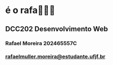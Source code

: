 # é o rafa👋👋👋

## DCC202 Desenvolvimento Web

### Rafael Moreira 202465557C
### [rafaelmuller.moreira@estudante.ufjf.br](mailto:rafaelmuller.moreira@estudante.ufjf.br)